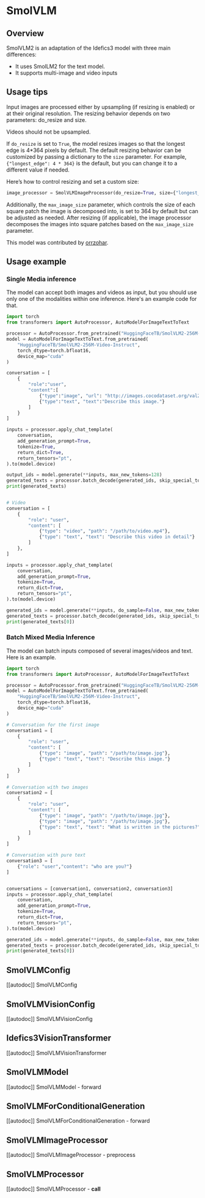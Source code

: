 <!--Copyright 2025 The HuggingFace Team. All rights reserved.

Licensed under the Apache License, Version 2.0 (the "License"); you may not use this file except in compliance with
the License. You may obtain a copy of the License at

http://www.apache.org/licenses/LICENSE-2.0

Unless required by applicable law or agreed to in writing, software distributed under the License is distributed on
an "AS IS" BASIS, WITHOUT WARRANTIES OR CONDITIONS OF ANY KIND, either express or implied. See the License for the
specific language governing permissions and limitations under the License.

⚠️ Note that this file is in Markdown but contain specific syntax for our doc-builder (similar to MDX) that may not be
rendered properly in your Markdown viewer.

-->

# SmolVLM

## Overview
SmolVLM2 is an adaptation of the Idefics3 model with three main differences:

- It uses SmolLM2 for the text model.
- It supports multi-image and video inputs

## Usage tips

Input images are processed either by upsampling (if resizing is enabled) or at their original resolution. The resizing behavior depends on two parameters: do_resize and size.

Videos should not be upsampled. 

If `do_resize` is set to `True`, the model resizes images so that the longest edge is 4*364 pixels by default.
The default resizing behavior can be customized by passing a dictionary to the `size` parameter. For example, `{"longest_edge": 4 * 364}` is the default, but you can change it to a different value if needed.

Here’s how to control resizing and set a custom size:
```python
image_processor = SmolVLMImageProcessor(do_resize=True, size={"longest_edge": 2 * 364}, max_image_size=364)
```

Additionally, the `max_image_size` parameter, which controls the size of each square patch the image is decomposed into, is set to 364 by default but can be adjusted as needed. After resizing (if applicable), the image processor decomposes the images into square patches based on the `max_image_size` parameter.

This model was contributed by [orrzohar](https://huggingface.co/orrzohar).



## Usage example

### Single Media inference

The model can accept both images and videos as input, but you should use only one of the modalities within one inference. Here's an example code for that.

```python
import torch
from transformers import AutoProcessor, AutoModelForImageTextToText

processor = AutoProcessor.from_pretrained("HuggingFaceTB/SmolVLM2-256M-Video-Instruct")
model = AutoModelForImageTextToText.from_pretrained(
    "HuggingFaceTB/SmolVLM2-256M-Video-Instruct",
    torch_dtype=torch.bfloat16,
    device_map="cuda"
)

conversation = [
    {
        "role":"user",
        "content":[
            {"type":"image", "url": "http://images.cocodataset.org/val2017/000000039769.jpg"},
            {"type":"text", "text":"Describe this image."}
        ]
    }
]

inputs = processor.apply_chat_template(
    conversation,
    add_generation_prompt=True,
    tokenize=True,
    return_dict=True,
    return_tensors="pt",
).to(model.device)

output_ids = model.generate(**inputs, max_new_tokens=128)
generated_texts = processor.batch_decode(generated_ids, skip_special_tokens=True)
print(generated_texts)


# Video
conversation = [
    {
        "role": "user",
        "content": [
            {"type": "video", "path": "/path/to/video.mp4"},
            {"type": "text", "text": "Describe this video in detail"}
        ]
    },
]

inputs = processor.apply_chat_template(
    conversation,
    add_generation_prompt=True,
    tokenize=True,
    return_dict=True,
    return_tensors="pt",
).to(model.device)

generated_ids = model.generate(**inputs, do_sample=False, max_new_tokens=100)
generated_texts = processor.batch_decode(generated_ids, skip_special_tokens=True)
print(generated_texts[0])
```

### Batch Mixed Media Inference

The model can batch inputs composed of several images/videos and text. Here is an example.

```python
import torch
from transformers import AutoProcessor, AutoModelForImageTextToText

processor = AutoProcessor.from_pretrained("HuggingFaceTB/SmolVLM2-256M-Video-Instruct")
model = AutoModelForImageTextToText.from_pretrained(
    "HuggingFaceTB/SmolVLM2-256M-Video-Instruct",
    torch_dtype=torch.bfloat16,
    device_map="cuda"
)

# Conversation for the first image
conversation1 = [
    {
        "role": "user",
        "content": [
            {"type": "image", "path": "/path/to/image.jpg"},
            {"type": "text", "text": "Describe this image."}
        ]
    }
]

# Conversation with two images
conversation2 = [
    {
        "role": "user",
        "content": [
            {"type": "image", "path": "/path/to/image.jpg"},
            {"type": "image", "path": "/path/to/image.jpg"},
            {"type": "text", "text": "What is written in the pictures?"}
        ]
    }
]

# Conversation with pure text
conversation3 = [
    {"role": "user","content": "who are you?"}
]


conversations = [conversation1, conversation2, conversation3]
inputs = processor.apply_chat_template(
    conversation,
    add_generation_prompt=True,
    tokenize=True,
    return_dict=True,
    return_tensors="pt",
).to(model.device)

generated_ids = model.generate(**inputs, do_sample=False, max_new_tokens=100)
generated_texts = processor.batch_decode(generated_ids, skip_special_tokens=True)
print(generated_texts[0])
```

## SmolVLMConfig

[[autodoc]] SmolVLMConfig

## SmolVLMVisionConfig

[[autodoc]] SmolVLMVisionConfig

## Idefics3VisionTransformer

[[autodoc]] SmolVLMVisionTransformer

## SmolVLMModel

[[autodoc]] SmolVLMModel
    - forward

## SmolVLMForConditionalGeneration

[[autodoc]] SmolVLMForConditionalGeneration
    - forward


## SmolVLMImageProcessor
[[autodoc]] SmolVLMImageProcessor
    - preprocess


## SmolVLMProcessor
[[autodoc]] SmolVLMProcessor
    - __call__
